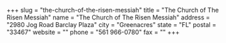 +++
slug = "the-church-of-the-risen-messiah"
title = "The Church of The Risen Messiah"
name = "The Church of The Risen Messiah"
address = "2980 Jog Road Barclay Plaza"
city = "Greenacres"
state = "FL"
postal = "33467"
website = ""
phone = "561 966-0780"
fax = ""
+++
